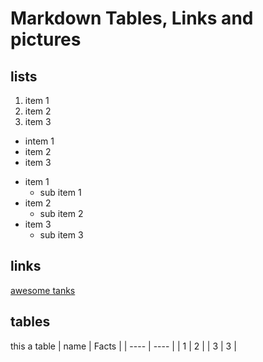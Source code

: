 # Markdown Tables, Links and pictures

## lists

1. item 1
2. item 2
3. item 3

- intem 1
- item 2
- item 3

* item 1
	* sub item 1
* item 2 
	* sub item 2
* item 3
	* sub item 3

## links
[awesome tanks](https://www.coolmathgames.com/0-awesome-tanks-2)

## tables

this a table
| name  | Facts  |
| ----  | ----   |
| 1     | 2      |
| 3     | 3      |
